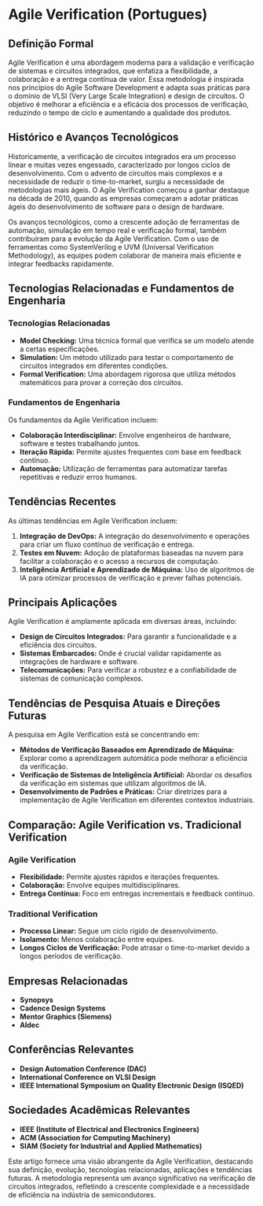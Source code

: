 # Agile Verification (Portugues)

## Definição Formal

Agile Verification é uma abordagem moderna para a validação e verificação de sistemas e circuitos integrados, que enfatiza a flexibilidade, a colaboração e a entrega contínua de valor. Essa metodologia é inspirada nos princípios do Agile Software Development e adapta suas práticas para o domínio de VLSI (Very Large Scale Integration) e design de circuitos. O objetivo é melhorar a eficiência e a eficácia dos processos de verificação, reduzindo o tempo de ciclo e aumentando a qualidade dos produtos.

## Histórico e Avanços Tecnológicos

Historicamente, a verificação de circuitos integrados era um processo linear e muitas vezes engessado, caracterizado por longos ciclos de desenvolvimento. Com o advento de circuitos mais complexos e a necessidade de reduzir o time-to-market, surgiu a necessidade de metodologias mais ágeis. O Agile Verification começou a ganhar destaque na década de 2010, quando as empresas começaram a adotar práticas ágeis do desenvolvimento de software para o design de hardware.

Os avanços tecnológicos, como a crescente adoção de ferramentas de automação, simulação em tempo real e verificação formal, também contribuíram para a evolução da Agile Verification. Com o uso de ferramentas como SystemVerilog e UVM (Universal Verification Methodology), as equipes podem colaborar de maneira mais eficiente e integrar feedbacks rapidamente.

## Tecnologias Relacionadas e Fundamentos de Engenharia

### Tecnologias Relacionadas

- **Model Checking:** Uma técnica formal que verifica se um modelo atende a certas especificações.
- **Simulation:** Um método utilizado para testar o comportamento de circuitos integrados em diferentes condições.
- **Formal Verification:** Uma abordagem rigorosa que utiliza métodos matemáticos para provar a correção dos circuitos.

### Fundamentos de Engenharia

Os fundamentos da Agile Verification incluem:

- **Colaboração Interdisciplinar:** Envolve engenheiros de hardware, software e testes trabalhando juntos.
- **Iteração Rápida:** Permite ajustes frequentes com base em feedback contínuo.
- **Automação:** Utilização de ferramentas para automatizar tarefas repetitivas e reduzir erros humanos.

## Tendências Recentes

As últimas tendências em Agile Verification incluem:

1. **Integração de DevOps:** A integração do desenvolvimento e operações para criar um fluxo contínuo de verificação e entrega.
2. **Testes em Nuvem:** Adoção de plataformas baseadas na nuvem para facilitar a colaboração e o acesso a recursos de computação.
3. **Inteligência Artificial e Aprendizado de Máquina:** Uso de algoritmos de IA para otimizar processos de verificação e prever falhas potenciais.

## Principais Aplicações

Agile Verification é amplamente aplicada em diversas áreas, incluindo:

- **Design de Circuitos Integrados:** Para garantir a funcionalidade e a eficiência dos circuitos.
- **Sistemas Embarcados:** Onde é crucial validar rapidamente as integrações de hardware e software.
- **Telecomunicações:** Para verificar a robustez e a confiabilidade de sistemas de comunicação complexos.

## Tendências de Pesquisa Atuais e Direções Futuras

A pesquisa em Agile Verification está se concentrando em:

- **Métodos de Verificação Baseados em Aprendizado de Máquina:** Explorar como a aprendizagem automática pode melhorar a eficiência da verificação.
- **Verificação de Sistemas de Inteligência Artificial:** Abordar os desafios da verificação em sistemas que utilizam algoritmos de IA.
- **Desenvolvimento de Padrões e Práticas:** Criar diretrizes para a implementação de Agile Verification em diferentes contextos industriais.

## Comparação: Agile Verification vs. Tradicional Verification

### Agile Verification
- **Flexibilidade:** Permite ajustes rápidos e iterações frequentes.
- **Colaboração:** Envolve equipes multidisciplinares.
- **Entrega Contínua:** Foco em entregas incrementais e feedback contínuo.

### Traditional Verification
- **Processo Linear:** Segue um ciclo rígido de desenvolvimento.
- **Isolamento:** Menos colaboração entre equipes.
- **Longos Ciclos de Verificação:** Pode atrasar o time-to-market devido a longos períodos de verificação.

## Empresas Relacionadas

- **Synopsys**
- **Cadence Design Systems**
- **Mentor Graphics (Siemens)**
- **Aldec**

## Conferências Relevantes

- **Design Automation Conference (DAC)**
- **International Conference on VLSI Design**
- **IEEE International Symposium on Quality Electronic Design (ISQED)**

## Sociedades Acadêmicas Relevantes

- **IEEE (Institute of Electrical and Electronics Engineers)**
- **ACM (Association for Computing Machinery)**
- **SIAM (Society for Industrial and Applied Mathematics)**

Este artigo fornece uma visão abrangente da Agile Verification, destacando sua definição, evolução, tecnologias relacionadas, aplicações e tendências futuras. A metodologia representa um avanço significativo na verificação de circuitos integrados, refletindo a crescente complexidade e a necessidade de eficiência na indústria de semicondutores.